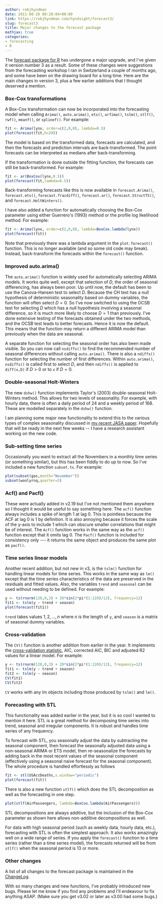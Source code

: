 ```yaml
---
author: robjhyndman
date: 2011-08-26 00:20:04+00:00
link: https://robjhyndman.com/hyndsight/forecast3/
slug: forecast3
title: Major changes to the forecast package
mathjax: true
categories:
- forecasting
- R
---
```


The [forecast package for R](http://cran.r-project.org/web/packages/forecast/) has undergone a major upgrade, and I've given it version number 3 as a result. Some of these changes were suggestions from the forecasting workshop I ran in Switzerland a couple of months ago, and some have been on the drawing board for a long time. Here are the main changes in version 3, plus a few earlier additions that I thought deserved a mention.
<!-- more -->

### Box-Cox transformations

A Box-Cox transformation can now be incorporated into the forecasting model when calling `Arima()`, `auto.arima()`, `ets()`, `arfima()`, `tslm()`, `stlf()`, `rwf()`, `meanf()`, or `splinef()`. For example:

```r
fit <- Arima(lynx, order=c(2,0,0), lambda=0.5)
plot(forecast(fit,h=20))
```

The model is based on the transformed data, forecasts are calculated, and then the forecasts and prediction intervals are back-transformed. The point forecasts can be interpreted as medians after back-transforming.

If the transformation is done outside the fitting function, the forecasts can still be back-transformed. For example:

```r
fit <- ar(BoxCox(lynx,0.5))
plot(forecast(fit,lambda=0.5))
```

Back-transforming forecasts like this is now available in `forecast.Arima()`, `forecast.ets()`, `forecast.fracdiff()`, `forecast.ar()`, `forecast.StructTS()`, and `forecast.HoltWinters()`.

I have also added a function for automatically choosing the Box-Cox parameter using either Guerrero's (1993) method or the profile log likelihood method. For example:

```r
fit <- Arima(lynx, order=c(2,0,0), lambda=BoxCox.lambda(lynx))
plot(forecast(fit))
```

Note that previously there was a lambda argument in the `plot.forecast()` function. This is no longer available (and so some old code may break). Instead, back-transform the forecasts within the `forecast()` function.

### Improved auto.arima()

The `auto.arima()` function is widely used for automatically selecting ARIMA models. It works quite well, except that selection of $D$, the order of seasonal differencing, has always been poor. Up until now, the default has been to use the Canova-Hansen test to select $D$. Because the CH test has a null hypothesis of deterministic seasonality based on dummy variables, the function will often select $D=0$. So I've now switched to using the OCSB test for selecting $D$ which has a null hypothesis involving a seasonal difference, so it is much more likely to choose $D=1$ than previously. I've done extensive testing of the forecasts obtained under the two methods, and the OCSB test leads to better forecasts. Hence it is now the default. This means that the function may return a different ARIMA model than previously when the data are seasonal.

A separate function for selecting the seasonal order has also been made visible. So you can now call `nsdiffs()` to find the recommended number of seasonal differences without calling `auto.arima()`. There is also a `ndiffs()` function for selecting the number of first differences. Within `auto.arima()`, `nsdiffs()` is called first to select $D$, and then `ndiffs()` is applied to `diff(x,D)` if $D>0$ or to `x` if $D=0$.

### Double-seasonal Holt-Winters

The new `dshw()` function implements Taylor's (2003) double-seasonal Holt-Winters method. This allows for two levels of seasonality. For example, with hourly data, there is often a daily period of 24 and a weekly period of 168. These are modelled separately in the `dshw()` function.

I am planning some major new functionality to extend this to the various types of complex seasonality discussed in [my recent JASA paper](/publications/complex-seasonality/). Hopefully that will be ready in the next few weeks -- I have a research assistant working on the new code.

### Sub-setting time series

Occasionally you want to extract all the Novembers in a monthly time series (or something similar), but this has been fiddly to do up to now. So I've included a new function `subset.ts`. For example:

```r
plot(subset(gas,month="November"))
subset(woolyrnq,quarter=3)
```

### Acf() and Pacf()

These were actually added in v2.19 but I've not mentioned them anywhere so I thought it would be useful to say something here. The `acf()` function always includes a spike of length 1 at lag 0. This is pointless because the ACF at lag 0 is 1 by definition. It is also annoying because it forces the scale of the y-axis to include 1 which can obscure smaller correlations that might be of interest. The `Acf()` function works in the same way as the `acf()` function except that it omits lag 0. The `Pacf()` function is included for consistency only --- it returns the same object and produces the same plot as `pacf()`.

### Time series linear models

Another recent addition, but not new in v3, is the `tslm()` function for handling linear models for time series. This works in the same way as `lm()` except that the time series characteristics of the data are preserved in the residuals and fitted values. Also, the variables `trend` and `seasonal` can be used without needing to be defined. For example:

```r
y <- ts(rnorm(120,0,3) + 20*sin(2*pi*(1:120)/12), frequency=12)
fit1 <- tslm(y ~ trend + season)
plot(forecast(fit1))
```

`trend` takes values $1,2,\dots,n$ where $n$ is the length of `y`, and `season` is a matrix of seasonal dummy variables.

### Cross-validation

The `CV()` function is another addition from earlier in the year. It implements the [cross-validation statistic](https://robjhyndman.com/hyndsight/crossvalidation/), AIC, corrected AIC, BIC and adjusted R2 values for a linear model. For example:

```r
y <- ts(rnorm(120,0,3) + 20*sin(2*pi*(1:120)/12), frequency=12)
fit1 <- tslm(y ~ trend + season)
fit2 <- tslm(y ~ season)
CV(fit1)
CV(fit2)
```

`CV` works with any lm objects including those produced by `tslm()` and `lm()`.

### Forecasting with STL

This functionality was added earlier in the year, but it is so cool I wanted to mention it here. STL is a great method for decomposing time series into trend, seasonal and irregular components. It is robust and handles time series of any frequency.

To forecast with STL, you seasonally adjust the data by subtracting the seasonal component, then forecast the seasonally adjusted data using a non-seasonal ARIMA or ETS model, then re-seasonalize the forecasts by adding back in the most recent values of the seasonal component (effectively using a seasonal naive forecast for the seasonal component). The whole procedure is handled effortlessly as follows

```r
fit <- stl(USAccDeaths,s.window="periodic")
plot(forecast(fit))
```

There is also a new function `stlf()` which does the STL decomposition as well as the forecasting in one step.

```r
plot(stlf(AirPassengers, lambda=BoxCox.lambda(AirPassengers)))
```

STL decompositions are always additive, but the inclusion of the Box-Cox parameter as shown here allows non-additive decompositions as well.

For data with high seasonal period (such as weekly data, hourly data, etc.), forecasting with STL is often the simplest approach. It also works amazingly well on a wide range of series. If you apply the `forecast()` function to a time series (rather than a time series model), the forecasts returned will be from `stlf()` when the seasonal period is 13 or more.

### Other changes

A list of all changes to the forecast package is maintained in the [ChangeLog](http://pkg.robjhyndman.com/forecast/news/).

With so many changes and new functions, I've probably introduced new bugs. Please let me know if you find any problems and I'll endeavour to fix anything ASAP. (Make sure you get v3.02 or later as v3.00 had some bugs.)
